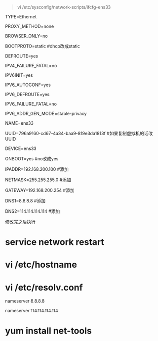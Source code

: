 > vi /etc/sysconfig/network-scripts/ifcfg-ens33

TYPE=Ethernet

PROXY_METHOD=none

BROWSER_ONLY=no

BOOTPROTO=static  #dhcp改成static

DEFROUTE=yes

IPV4_FAILURE_FATAL=no

IPV6INIT=yes

IPV6_AUTOCONF=yes

IPV6_DEFROUTE=yes

IPV6_FAILURE_FATAL=no

IPV6_ADDR_GEN_MODE=stable-privacy

NAME=ens33

UUID=796a9160-cd67-4a34-baa9-819e3da1813f   #如果复制虚拟机的话改UUID

DEVICE=ens33

ONBOOT=yes               #no改成yes

IPADDR=192.168.200.100   #添加

NETMASK=255.255.255.0    #添加

GATEWAY=192.168.200.254  #添加

DNS1=8.8.8.8             #添加

DNS2=114.114.114.114     #添加

修改完之后执行
# service network restart

# vi /etc/hostname

# vi /etc/resolv.conf
nameserver 8.8.8.8

nameserver 114.114.114.114

# yum install net-tools
